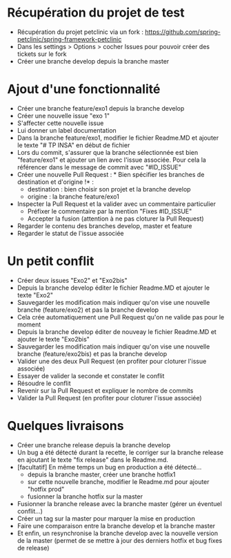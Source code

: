 # Récupération du projet de test
- Récupération du projet petclinic via un fork : https://github.com/spring-petclinic/spring-framework-petclinic
- Dans les settings > Options > cocher Issues pour pouvoir créer des tickets sur le fork
- Créer une branche develop depuis la branche master


# Ajout d'une fonctionnalité
- Créer une branche feature/exo1 depuis la branche develop
- Créer une nouvelle issue "exo 1"
- S'affecter cette nouvelle issue
- Lui donner un label documentation
- Dans la branche feature/exo1, modifier le fichier Readme.MD et ajouter le texte "# TP INSA" en début de fichier
- Lors du commit, s'assurer que la branche sélectionnée est bien "feature/exo1" et ajouter un lien avec l'issue associée. Pour cela la référencer dans le message de commit avec "#ID_ISSUE"
- Créer une nouvelle Pull Request : * Bien spécifier les branches de destination et d'origine !* : 
  - destination : bien choisir son projet et la branche develop
  - origine : la branche feature/exo1
- Inspecter la Pull Request et la valider avec un commentaire particulier
  - Préfixer le commentaire par la mention "Fixes #ID_ISSUE"
  - Accepter la fusion (attention à ne pas cloturer la Pull Request)
- Regarder le contenu des branches develop, master et feature
- Regarder le statut de l'issue associée

# Un petit conflit
- Créer deux issues "Exo2" et "Exo2bis"
- Depuis la branche develop éditer le fichier Readme.MD et ajouter le texte "Exo2"
- Sauvegarder les modification mais indiquer qu'on vise une nouvelle branche (feature/exo2) et pas la branche develop
- Cela crée automatiquement une Pull Request qu'on ne valide pas pour le moment
- Depuis la branche develop éditer de nouveay le fichier Readme.MD et ajouter le texte "Exo2bis"
- Sauvegarder les modification mais indiquer qu'on vise une nouvelle branche (feature/exo2bis) et pas la branche develop
- Valider une des deux Pull Request (en profiter pour cloturer l'issue associée)
- Essayer de valider la seconde et constater le conflit
- Résoudre le conflit
- Revenir sur la Pull Request et expliquer le nombre de commits
- Valider la Pull Request (en profiter pour cloturer l'issue associée)

# Quelques livraisons
- Créer une branche release depuis la branche develop
- Un bug a été détecté durant la recette, le corriger sur la branche release en ajoutant le texte "fix release" dans le Readme.md.
- [facultatif] En même temps un bug en production a été détecté...
  - depuis la branche master, créer une branche hotfix1
  - sur cette nouvelle branche, modifier le Readme.md pour ajouter "hotfix prod"
  - fusionner la branche hotfix sur la master
 - Fusionner la branche release avec la branche master (gérer un éventuel conflit...)
 - Créer un tag sur la master pour marquer la mise en production
 - Faire une comparaison entre la branche develop et la branche master
 - Et enfin, un resynchronise la branche develop avec la nouvelle version de la master (permet de se mettre à jour des derniers hotfix et bug fixes de release)
 
